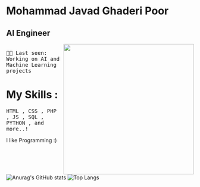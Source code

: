 # Mohammad Javad Ghaderi Poor
## AI Engineer <br>

   
<img align="right" width="350" src="https://media.tenor.com/Q0ycw3NivPoAAAAi/dragon-flying-dragong.gif">
<samp align="left"> <br>
        🧑‍💻 Last seen: Working on AI and Machine Learning projects<br>
</samp>


# My Skills :
<samp>
HTML ,
CSS ,
PHP ,
JS ,
SQL ,
PYTHON ,
and more..!
</samp>
<br>

I like Programming :)

![Anurag's GitHub stats](https://github-readme-stats.vercel.app/api?username=mhmdjgh&theme=buefy&show_icons=true)
![Top Langs](https://github-readme-stats.vercel.app/api/top-langs/?username=anuraghazra&layout=compact)
